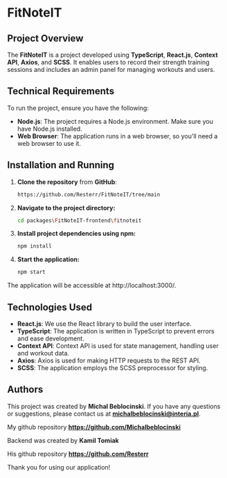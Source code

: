 # **FitNoteIT**

## **Project Overview**
The **FitNoteIT** is a project developed using **TypeScript**, **React.js**, **Context API**, **Axios**, and **SCSS**. It enables users to record their strength training sessions and includes an admin panel for managing workouts and users.

## **Technical Requirements**
To run the project, ensure you have the following:

- **Node.js**: The project requires a Node.js environment. Make sure you have Node.js installed.
- **Web Browser**: The application runs in a web browser, so you'll need a web browser to use it.

## **Installation and Running**
1. **Clone the repository** from **GitHub**:

   ```bash
   https://github.com/Resterr/FitNoteIT/tree/main
   ```
2. **Navigate to the project directory:** 
   ```bash
   cd packages\FitNoteIT-frontend\fitnoteit
   ```
3. **Install project dependencies using npm:**
    ```bash
    npm install
    ```
4. **Start the application:** 
     ```bash
   npm start
   ```
The application will be accessible at http://localhost:3000/.

## Technologies Used

- **React.js**: We use the React library to build the user interface.
- **TypeScript**: The application is written in TypeScript to prevent errors and ease development.
- **Context API**: Context API is used for state management, handling user and workout data.
- **Axios**: Axios is used for making HTTP requests to the REST API.
- **SCSS**: The application employs the SCSS preprocessor for styling.

## Authors

This project was created by **Michal Beblocinski**. If you have any questions or suggestions, please contact us at **michalbeblocinski@interia.pl**.

My github repository **https://github.com/Michalbeblocinski**

Backend was created by **Kamil Tomiak**

His github repository **https://github.com/Resterr**

Thank you for using our application!